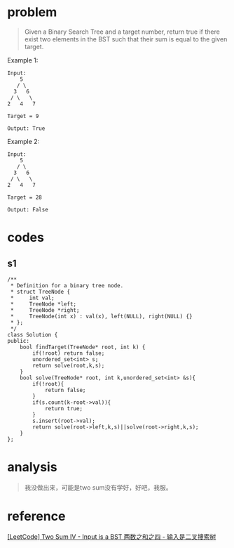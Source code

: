 # problem
>Given a Binary Search Tree and a target number, return true if there exist two elements in the BST such that their sum is equal to the given target.

Example 1:
```
Input: 
    5
   / \
  3   6
 / \   \
2   4   7

Target = 9

Output: True
```
Example 2:
```
Input: 
    5
   / \
  3   6
 / \   \
2   4   7

Target = 28

Output: False
```

# codes

## s1
```
/**
 * Definition for a binary tree node.
 * struct TreeNode {
 *     int val;
 *     TreeNode *left;
 *     TreeNode *right;
 *     TreeNode(int x) : val(x), left(NULL), right(NULL) {}
 * };
 */
class Solution {
public:
    bool findTarget(TreeNode* root, int k) {
        if(!root) return false;
        unordered_set<int> s;
        return solve(root,k,s);
    }
    bool solve(TreeNode* root, int k,unordered_set<int> &s){
        if(!root){
            return false;
        }
        if(s.count(k-root->val)){
            return true; 
        }
        s.insert(root->val);
        return solve(root->left,k,s)||solve(root->right,k,s);
    }
};
```


# analysis
>我没做出来，可能是two sum没有学好，好吧，我服。

# reference
[[LeetCode] Two Sum IV - Input is a BST 两数之和之四 - 输入是二叉搜索树][1]


[1]: http://www.cnblogs.com/grandyang/p/7508169.html